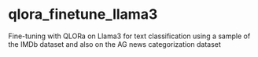 # qlora_finetune_llama3
Fine-tuning with QLORa on Llama3 for text classification using a sample of the IMDb dataset and also on the AG news categorization dataset
